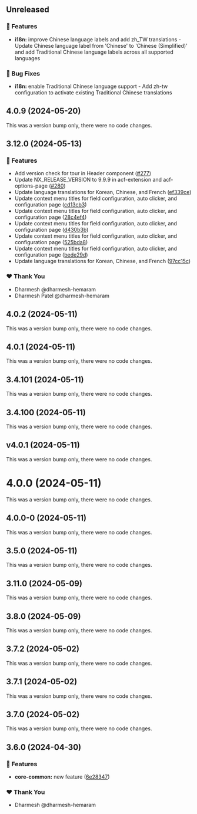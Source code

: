 ## Unreleased

### 🚀 Features

- **i18n:** improve Chinese language labels and add zh_TW translations - Update Chinese language label from 'Chinese' to 'Chinese (Simplified)' and add Traditional Chinese language labels across all supported languages

### 🐛 Bug Fixes

- **i18n:** enable Traditional Chinese language support - Add zh-tw configuration to activate existing Traditional Chinese translations

## 4.0.9 (2024-05-20)

This was a version bump only, there were no code changes.

## 3.12.0 (2024-05-13)

### 🚀 Features

- Add version check for tour in Header component ([#277](https://github.com/Dhruv-Techapps/auto-clicker-auto-fill/pull/277))
- Update NX_RELEASE_VERSION to 9.9.9 in acf-extension and acf-options-page ([#280](https://github.com/Dhruv-Techapps/auto-clicker-auto-fill/pull/280))
- Update language translations for Korean, Chinese, and French ([ef339ce](https://github.com/Dhruv-Techapps/auto-clicker-auto-fill/commit/ef339ce))
- Update context menu titles for field configuration, auto clicker, and configuration page ([cd13cb3](https://github.com/Dhruv-Techapps/auto-clicker-auto-fill/commit/cd13cb3))
- Update context menu titles for field configuration, auto clicker, and configuration page ([28c4ef4](https://github.com/Dhruv-Techapps/auto-clicker-auto-fill/commit/28c4ef4))
- Update context menu titles for field configuration, auto clicker, and configuration page ([d430b3b](https://github.com/Dhruv-Techapps/auto-clicker-auto-fill/commit/d430b3b))
- Update context menu titles for field configuration, auto clicker, and configuration page ([525bda8](https://github.com/Dhruv-Techapps/auto-clicker-auto-fill/commit/525bda8))
- Update context menu titles for field configuration, auto clicker, and configuration page ([bede29d](https://github.com/Dhruv-Techapps/auto-clicker-auto-fill/commit/bede29d))
- Update language translations for Korean, Chinese, and French ([97cc15c](https://github.com/Dhruv-Techapps/auto-clicker-auto-fill/commit/97cc15c))

### ❤️ Thank You

- Dharmesh @dharmesh-hemaram
- Dharmesh Patel @dharmesh-hemaram

## 4.0.2 (2024-05-11)

This was a version bump only, there were no code changes.

## 4.0.1 (2024-05-11)

This was a version bump only, there were no code changes.

## 3.4.101 (2024-05-11)

This was a version bump only, there were no code changes.

## 3.4.100 (2024-05-11)

This was a version bump only, there were no code changes.

## v4.0.1 (2024-05-11)

This was a version bump only, there were no code changes.

# 4.0.0 (2024-05-11)

This was a version bump only, there were no code changes.

## 4.0.0-0 (2024-05-11)

This was a version bump only, there were no code changes.

## 3.5.0 (2024-05-11)

This was a version bump only, there were no code changes.

## 3.11.0 (2024-05-09)

This was a version bump only, there were no code changes.

## 3.8.0 (2024-05-09)

This was a version bump only, there were no code changes.

## 3.7.2 (2024-05-02)

This was a version bump only, there were no code changes.

## 3.7.1 (2024-05-02)

This was a version bump only, there were no code changes.

## 3.7.0 (2024-05-02)

This was a version bump only, there were no code changes.

## 3.6.0 (2024-04-30)

### 🚀 Features

- **core-common:** new feature ([6e28347](https://github.com/Dhruv-Techapps/auto-clicker-auto-fill/commit/6e28347))

### ❤️ Thank You

- Dharmesh @dharmesh-hemaram
